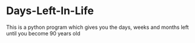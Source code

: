 # Days-Left-In-Life
This is a python program which gives you the days, weeks and months left until you become 90 years old
